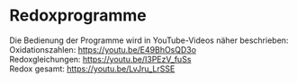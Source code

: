 # Redoxprogramme

Die Bedienung der Programme wird in YouTube-Videos näher beschrieben: <br>
Oxidationszahlen: https://youtu.be/E49BhOsQD3o <br>
Redoxgleichungen: https://youtu.be/I3PEzV_fuSs <br>
Redox gesamt: https://youtu.be/LvJru_LrSSE <br>

